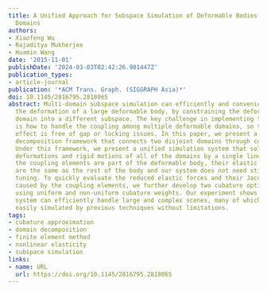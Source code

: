 ```yaml
---
title: A Unified Approach for Subspace Simulation of Deformable Bodies in Multiple
  Domains
authors:
- Xiaofeng Wu
- Rajaditya Mukherjee
- Huamin Wang
date: '2015-11-01'
publishDate: '2024-03-03T02:42:26.901447Z'
publication_types:
- article-journal
publication: '*ACM Trans. Graph. (SIGGRAPH Asia)*'
doi: 10.1145/2816795.2818065
abstract: Multi-domain subspace simulation can efficiently and conveniently simulate
  the deformation of a large deformable body, by constraining the deformation of each
  domain into a different subspace. The key challenge in implementing this method
  is how to handle the coupling among multiple deformable domains, so that the overall
  effect is free of gap or locking issues. In this paper, we present a new domain
  decomposition framework that connects two disjoint domains through coupling elements.
  Under this framework, we present a unified simulation system that solves subspace
  deformations and rigid motions of all of the domains by a single linear solve. Since
  the coupling elements are part of the deformable body, their elastic properties
  are the same as the rest of the body and our system does not need stiffness parameter
  tuning. To quickly evaluate the reduced elastic forces and their Jacobian matrices
  caused by the coupling elements, we further develop two cubature optimization schemes
  using uniform and non-uniform cubature weights. Our experiment shows that the whole
  system can efficiently handle large and complex scenes, many of which cannot be
  easily simulated by previous techniques without limitations.
tags:
- cubature approximation
- domain decomposition
- finite element method
- nonlinear elasticity
- subspace simulation
links:
- name: URL
  url: https://doi.org/10.1145/2816795.2818065
---
```

